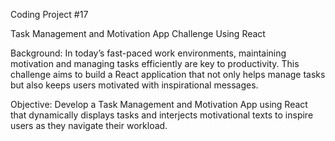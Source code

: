 Coding Project #17

Task Management and Motivation App Challenge Using React

Background: In today’s fast-paced work environments, maintaining motivation and managing tasks efficiently are key to productivity. This challenge aims to build a React application that not only helps manage tasks but also keeps users motivated with inspirational messages.

Objective: Develop a Task Management and Motivation App using React that dynamically displays tasks and interjects motivational texts to inspire users as they navigate their workload.